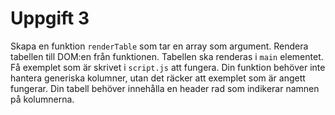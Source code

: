 # Uppgift 3

Skapa en funktion `renderTable` som tar en array som argument. Rendera tabellen till DOM:en från funktionen. Tabellen ska renderas i `main` elementet. Få exemplet som är skrivet i `script.js` att fungera. Din funktion behöver inte hantera generiska kolumner, utan det räcker att exemplet som är angett fungerar. Din tabell behöver innehålla en header rad som indikerar namnen på kolumnerna.
